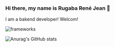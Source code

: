 ### Hi there, my name is Rugaba René Jean 👋

I am a bakend developer! Welcom!

![frameworks](https://github.com/ReneRugaba/ReneRugaba/edit/main/README.md/img/ANGULAR.png)

![Anurag's GitHub stats](https://github-readme-stats.vercel.app/api?username=ReneRugaba&theme=calm&show_icons=true)

